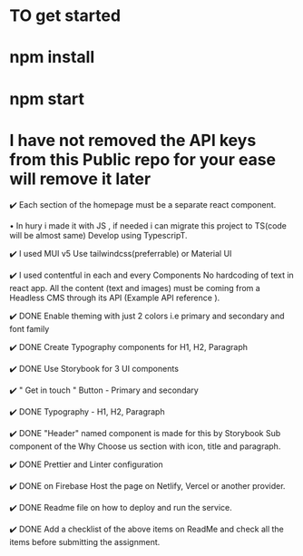 # TO get started 
# npm install 
# npm start 

# I have not removed the API keys from this Public repo for your ease will remove it later 

✔️ Each section of the homepage must be a separate react component.
  
 • In hury i made it with JS , if needed i can migrate this project to TS(code will be almost same) Develop using TypescripT.

✔️ I used MUI v5  Use tailwindcss(preferrable) or Material UI

✔️ I used contentful in each and every Components No hardcoding of text in react app. All the content (text and images) must be coming from a Headless CMS through its API (Example API reference ).

✔️ DONE Enable theming with just 2 colors i.e primary and secondary and font family

✔️ DONE Create Typography components for H1, H2, Paragraph

✔️ DONE Use Storybook for 3 UI components 

 ✔️ " Get in touch " Button - Primary and secondary

✔️ DONE Typography - H1, H2, Paragraph

✔️ DONE "Header" named component is made for this by Storybook Sub component of the Why Choose us section with icon, title and paragraph.

✔️ DONE Prettier and Linter configuration

✔️ DONE on Firebase Host the page on Netlify, Vercel or another provider.

✔️ DONE Readme file on how to deploy and run the service.

✔️ DONE Add a checklist of the above items on ReadMe and check all the items before submitting the assignment.
